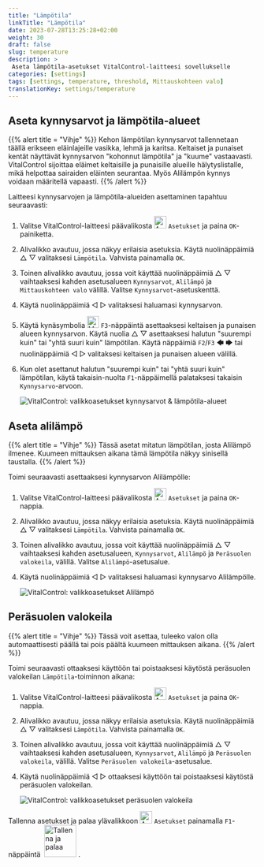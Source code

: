 ```yaml
---
title: "Lämpötila"
linkTitle: "Lämpötila"
date: 2023-07-28T13:25:28+02:00
weight: 30
draft: false
slug: temperature
description: >
 Aseta lämpötila-asetukset VitalControl-laitteesi sovellukselle
categories: [settings]
tags: [settings, temperature, threshold, Mittauskohteen valo]
translationKey: settings/temperature
---
```

## Aseta kynnysarvot ja lämpötila-alueet
{{% alert title = "Vihje" %}}
Kehon lämpötilan kynnysarvot tallennetaan täällä erikseen eläinlajeille vasikka, lehmä ja karitsa. Keltaiset ja punaiset kentät näyttävät kynnysarvon "kohonnut lämpötila" ja "kuume" vastaavasti. VitalControl sijoittaa eläimet keltaisille ja punaisille alueille hälytyslistalle, mikä helpottaa sairaiden eläinten seurantaa. Myös Alilämpön kynnys voidaan määritellä vapaasti.
{{% /alert %}}

Laitteesi kynnysarvojen ja lämpötila-alueiden asettaminen tapahtuu seuraavasti:

1. Valitse VitalControl-laitteesi päävalikosta <img src="/icons/gear.svg" width="25" align="bottom" alt="Asetukset" /> `Asetukset` ja paina `OK`-painiketta.

2. Alivalikko avautuu, jossa näkyy erilaisia asetuksia. Käytä nuolinäppäimiä △ ▽ valitaksesi `Lämpötila`. Vahvista painamalla `OK`.

3. Toinen alivalikko avautuu, jossa voit käyttää nuolinäppäimiä △ ▽ vaihtaaksesi kahden asetusalueen `Kynnysarvot`, `Alilämpö` ja `Mittauskohteen valo` välillä. Valitse `Kynnysarvot`-asetuskenttä.

4. Käytä nuolinäppäimiä ◁ ▷ valitaksesi haluamasi kynnysarvon.

5. Käytä kynäsymbolia <img src="/icons/actions/edit.svg" width="24" align="bottom" alt="Muokkaa" /> `F3`-näppäintä asettaaksesi keltaisen ja punaisen alueen kynnysarvon. Käytä nuolia △ ▽ asettaaksesi halutun "suurempi kuin" tai "yhtä suuri kuin" lämpötilan. Käytä näppäimiä `F2`/`F3` 🡄 🡆 tai nuolinäppäimiä ◁ ▷ valitaksesi keltaisen ja punaisen alueen välillä.

6. Kun olet asettanut halutun "suurempi kuin" tai "yhtä suuri kuin" lämpötilan, käytä takaisin-nuolta `F1`-näppäimellä palataksesi takaisin `Kynnysarvo`-arvoon.

    ![VitalControl: valikkoasetukset kynnysarvot & lämpötila-alueet](../images/threshold.png "Kynnysarvot & Lämpötila-alueet")

## Aseta alilämpö
{{% alert title = "Vihje" %}}
Tässä asetat mitatun lämpötilan, josta Alilämpö ilmenee. Kuumeen mittauksen aikana tämä lämpötila näkyy sinisellä taustalla.
{{% /alert %}}

Toimi seuraavasti asettaaksesi kynnysarvon Alilämpölle:

1. Valitse VitalControl-laitteesi päävalikosta <img src="/icons/gear.svg" width="25" align="bottom" alt="Asetukset" /> `Asetukset` ja paina `OK`-nappia.

2. Alivalikko avautuu, jossa näkyy erilaisia asetuksia. Käytä nuolinäppäimiä △ ▽ valitaksesi `Lämpötila`. Vahvista painamalla `OK`.

3. Toinen alivalikko avautuu, jossa voit käyttää nuolinäppäimiä △ ▽ vaihtaaksesi kahden asetusalueen, `Kynnysarvot`, `Alilämpö` ja `Peräsuolen valokeila`, välillä. Valitse `Alilämpö`-asetusalue.

4. Käytä nuolinäppäimiä ◁ ▷ valitaksesi haluamasi kynnysarvo Alilämpölle.

    ![VitalControl: valikkoasetukset Alilämpö](../images/undertemperature.png "Alilämpö")

## Peräsuolen valokeila
{{% alert title = "Vihje" %}}
Tässä voit asettaa, tuleeko valon olla automaattisesti päällä tai pois päältä kuumeen mittauksen aikana.
{{% /alert %}}

Toimi seuraavasti ottaaksesi käyttöön tai poistaaksesi käytöstä peräsuolen valokeilan `Lämpötila`-toiminnon aikana:

1. Valitse VitalControl-laitteesi päävalikosta <img src="/icons/gear.svg" width="25" align="bottom" alt="Asetukset" /> `Asetukset` ja paina `OK`-nappia.

2. Alivalikko avautuu, jossa näkyy erilaisia asetuksia. Käytä nuolinäppäimiä △ ▽ valitaksesi `Lämpötila`. Vahvista painamalla `OK`.

3. Toinen alivalikko avautuu, jossa voit käyttää nuolinäppäimiä △ ▽ vaihtaaksesi kahden asetusalueen, `Kynnysarvot`, `Alilämpö` ja `Peräsuolen valokeila`, välillä. Valitse `Peräsuolen valokeila`-asetusalue.

4. Käytä nuolinäppäimiä ◁ ▷ ottaaksesi käyttöön tai poistaaksesi käytöstä peräsuolen valokeilan.

    ![VitalControl: valikkoasetukset peräsuolen valokeila](../images/anusspotlight.png "Peräsuolen valokeila")

Tallenna asetukset ja palaa ylävalikkoon <img src="/icons/gear.svg" width="25" align="bottom" alt="Asetukset" /> `Asetukset` painamalla `F1`-näppäintä &nbsp;<img src="/icons/footer/save_exit.svg" width="65" align="bottom" alt="Tallenna ja palaa" />&nbsp;.
